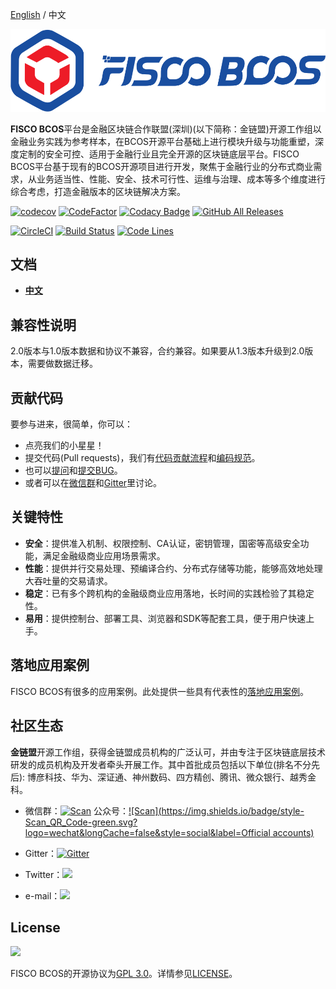 [English](../README.md) / 中文

![](./images/FISCO_BCOS_Logo.svg)

**FISCO BCOS**平台是金融区块链合作联盟(深圳)(以下简称：金链盟)开源工作组以金融业务实践为参考样本，在BCOS开源平台基础上进行模块升级与功能重塑，深度定制的安全可控、适用于金融行业且完全开源的区块链底层平台。FISCO BCOS平台基于现有的BCOS开源项目进行开发，聚焦于金融行业的分布式商业需求，从业务适当性、性能、安全、技术可行性、运维与治理、成本等多个维度进行综合考虑，打造金融版本的区块链解决方案。

 [![codecov](https://codecov.io/gh/FISCO-BCOS/FISCO-BCOS/branch/master/graph/badge.svg)](https://codecov.io/gh/FISCO-BCOS/FISCO-BCOS) [![CodeFactor](https://www.codefactor.io/repository/github/fisco-bcos/FISCO-BCOS/badge)](https://www.codefactor.io/repository/github/fisco-bcos/FISCO-BCOS) [![Codacy Badge](https://api.codacy.com/project/badge/Grade/08552871ee104fe299b00bc79f8a12b9)](https://www.codacy.com/app/fisco-dev/FISCO-BCOS?utm_source=github.com&amp;utm_medium=referral&amp;utm_content=FISCO-BCOS/FISCO-BCOS&amp;utm_campaign=Badge_Grade) [![GitHub All Releases](https://img.shields.io/github/downloads/FISCO-BCOS/FISCO-BCOS/total.svg)](https://github.com/FISCO-BCOS/FISCO-BCOS)

[![CircleCI](https://circleci.com/gh/FISCO-BCOS/FISCO-BCOS.svg?style=shield)](https://circleci.com/gh/FISCO-BCOS/FISCO-BCOS)  [![Build Status](https://travis-ci.org/FISCO-BCOS/FISCO-BCOS.svg)](https://travis-ci.org/FISCO-BCOS/FISCO-BCOS)
[![Code Lines](https://tokei.rs/b1/github/FISCO-BCOS/FISCO-BCOS?category=code)](https://github.com/FISCO-BCOS/FISCO-BCOS)

## 文档

- [**中文**](https://fisco-bcos-documentation.readthedocs.io/zh_CN/release-2.0/)

## 兼容性说明

2.0版本与1.0版本数据和协议不兼容，合约兼容。如果要从1.3版本升级到2.0版本，需要做数据迁移。

## 贡献代码

要参与进来，很简单，你可以：

- 点亮我们的小星星！  
- 提交代码(Pull requests)，我们有[代码贡献流程](CONTRIBUTING_CN.md)和[编码规范](../CODING_STYLE.md)。
- 也可以[提问](https://github.com/FISCO-BCOS/FISCO-BCOS/issues)和[提交BUG](https://security.webank.com)。
- 或者可以在[微信群](https://github.com/FISCO-BCOS/FISCO-BCOS-DOC/blob/release-2.0/images/community/WeChatQR.jpg)和[Gitter](https://gitter.im/fisco-bcos/Lobby)里讨论。

## 关键特性

- **安全**：提供准入机制、权限控制、CA认证，密钥管理，国密等高级安全功能，满足金融级商业应用场景需求。
- **性能**：提供并行交易处理、预编译合约、分布式存储等功能，能够高效地处理大吞吐量的交易请求。
- **稳定**：已有多个跨机构的金融级商业应用落地，长时间的实践检验了其稳定性。
- **易用**：提供控制台、部署工具、浏览器和SDK等配套工具，便于用户快速上手。

## 落地应用案例

FISCO BCOS有很多的应用案例。此处提供一些具有代表性的[落地应用案例](https://www.fisco.com.cn/files/FISCOBCOS_FeaturedCases.pdf)。

## 社区生态

**金链盟**开源工作组，获得金链盟成员机构的广泛认可，并由专注于区块链底层技术研发的成员机构及开发者牵头开展工作。其中首批成员包括以下单位(排名不分先后): 博彦科技、华为、深证通、神州数码、四方精创、腾讯、微众银行、越秀金科。

- 微信群：[![Scan](https://img.shields.io/badge/style-Scan_QR_Code-green.svg?logo=wechat&longCache=false&style=social&label=Group)](https://github.com/FISCO-BCOS/FISCO-BCOS-DOC/blob/release-2.0/images/community/WeChatQR.jpg)  公众号：[![Scan](https://img.shields.io/badge/style-Scan_QR_Code-green.svg?logo=wechat&longCache=false&style=social&label=Official accounts)](](https://github.com/FISCO-BCOS/FISCO-BCOS-DOC/blob/release-2.0/images/community/OfficialAccountsQR.jpg))

- Gitter：[![Gitter](https://img.shields.io/badge/style-on_gitter-green.svg?logo=gitter&longCache=false&style=social&label=Chat)](https://gitter.im/fisco-bcos/Lobby) 

- Twitter：[![](https://img.shields.io/twitter/url/http/shields.io.svg?style=social&label=Follow@FiscoBcos)](https://twitter.com/FiscoBcos)

- e-mail：[![](https://img.shields.io/twitter/url/http/shields.io.svg?logo=Gmail&style=social&label=service@fisco.com.cn)](mailto:service@fisco.com.cn)

## License

[![](https://img.shields.io/github/license/FISCO-BCOS/FISCO-BCOS.svg)](../LICENSE)

FISCO BCOS的开源协议为[GPL 3.0](https://www.gnu.org/licenses/gpl-3.0.en.html)。详情参见[LICENSE](../LICENSE)。  
